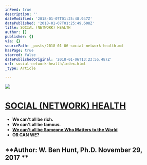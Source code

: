 ```yaml
---
inFeed: true
description: ''
dateModified: '2018-01-07T01:25:48.947Z'
datePublished: '2018-01-07T01:25:49.608Z'
title: SOCIAL (NETWORK) HEALTH
author: []
publisher: {}
via: {}
sourcePath: _posts/2018-01-06-social-network-health.md
hasPage: true
starred: false
datePublishedOriginal: '2018-01-06T13:23:56.487Z'
url: social-network-health/index.html
_type: Article

---
```

![](https://the-grid-user-content.s3-us-west-2.amazonaws.com/4a8e9630-1ede-47ca-be04-147dfc7baf04.jpg)

# **[SOCIAL (NETWORK) HEALTH][0]**

* **We can't all be rich.**
* **We can't all be famous.**
* **[We can't all be Someone Who Matters to the World][1]**
* **OR CAN WE?**

## **Author: W. Ben Hunt, Ph.D. November 29, 2017 **

[0]: http://epsilontheory.com/pecking-order
[1]: http://epsilontheory.com/the-two-churchills/
